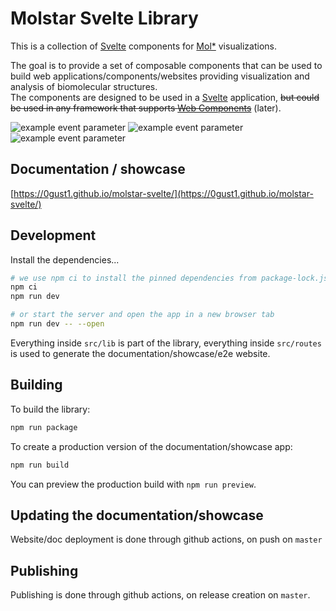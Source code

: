 # Molstar Svelte Library

This is a collection of [Svelte](https://svelte.dev) components for [Mol\*](https://molstar.org) visualizations.

The goal is to provide a set of composable components that can be used to build web applications/components/websites providing visualization and analysis of biomolecular structures.  
The components are designed to be used in a [Svelte](https://svelte.dev) application, ~~but could be used in any framework that supports [Web Components](https://developer.mozilla.org/en-US/docs/Web/Web_Components)~~ (later).

![example event parameter](https://github.com/0gust1/molstar-svelte/actions/workflows/build.yml/badge.svg?event=push) ![example event parameter](https://github.com/0gust1/molstar-svelte/actions/workflows/deploy.yml/badge.svg?event=push) ![example event parameter](https://github.com/0gust1/molstar-svelte/actions/workflows/publish.yml/badge.svg?event=release)

## Documentation / showcase

[https://0gust1.github.io/molstar-svelte/](https://0gust1.github.io/molstar-svelte/)

## Development

Install the dependencies...

```bash
# we use npm ci to install the pinned dependencies from package-lock.json
npm ci 
npm run dev

# or start the server and open the app in a new browser tab
npm run dev -- --open
```

Everything inside `src/lib` is part of the library, everything inside `src/routes` is used to generate the documentation/showcase/e2e website.

## Building

To build the library:

```bash
npm run package
```

To create a production version of the documentation/showcase app:

```bash
npm run build
```

You can preview the production build with `npm run preview`.

## Updating the documentation/showcase

Website/doc deployment is done through github actions, on push on `master` 

## Publishing

Publishing is done through github actions, on release creation on `master`.
